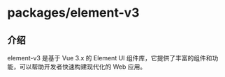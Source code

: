 # packages/element-v3

## 介绍

element-v3 是基于 Vue 3.x 的 Element UI 组件库，它提供了丰富的组件和功能，可以帮助开发者快速构建现代化的 Web 应用。

